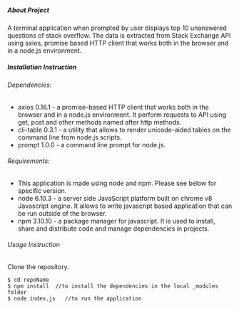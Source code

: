 ##### About Project
A terminal application when prompted by user displays top 10 unanswered questions of stack overflow. The data is extracted from Stack Exchange API using axios, promise based HTTP client that works both in the browser and in a node.js environment.

##### Installation Instruction
###### Dependencies:
* axios 0.16.1 - a promise-based HTTP client that works both in the browser and in a node.js environment. It perform requests to API using get, post and other methods named after http methods.
* cli-table 0.3.1 - a utility that allows to render unicode-aided tables on the command line from node.js scripts.
* prompt 1.0.0 - a command line prompt for node.js.
###### Requirements:
* This application is made using node and npm. Please see below for specific version.
* node 6.10.3 - a server side JavaScript platform built on chrome v8 Javascript engine. It allows to write javascript based application that can be run outside of the browser.
* npm 3.10.10 - a package manager for javascript. It is used to install, share and distribute code and manage dependencies in projects.
###### Usage Instruction
Clone the repository.
```
$ cd repoName
$ npm install  //to install the dependencies in the local _modules folder
$ node index.js   //to run the application
```
